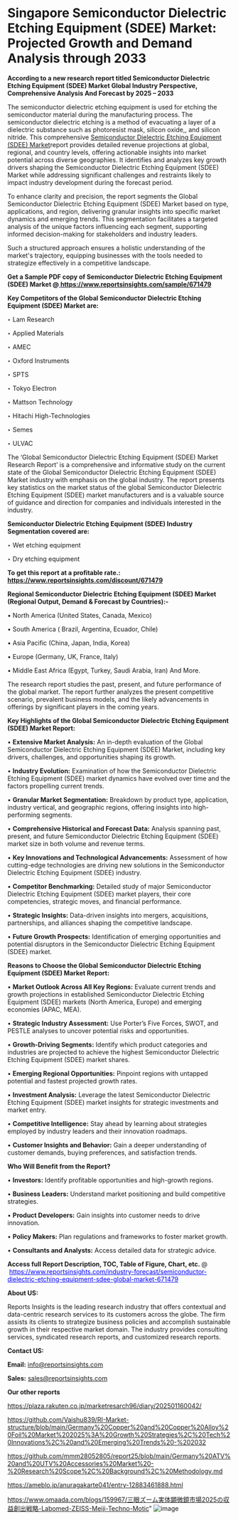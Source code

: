 # Singapore Semiconductor Dielectric Etching Equipment (SDEE) Market: Projected Growth and Demand Analysis through 2033

<strong>According to a new research report titled Semiconductor Dielectric Etching Equipment (SDEE) Market Global Industry Perspective, Comprehensive Analysis And Forecast by 2025 – 2033</strong>

The semiconductor dielectric etching equipment is used for etching the semiconductor material during the manufacturing process. The semiconductor dielectric etching is a method of evacuating a layer of a dielectric substance such as photoresist mask, silicon oxide,, and silicon nitride. This comprehensive <a href=https://www.reportsinsights.com/sample/671479>Semiconductor Dielectric Etching Equipment (SDEE) Market</a>report provides detailed revenue projections at global, regional, and country levels, offering actionable insights into market potential across diverse geographies. It identifies and analyzes key growth drivers shaping the Semiconductor Dielectric Etching Equipment (SDEE) Market while addressing significant challenges and restraints likely to impact industry development during the forecast period.

To enhance clarity and precision, the report segments the Global Semiconductor Dielectric Etching Equipment (SDEE) Market based on type, applications, and region, delivering granular insights into specific market dynamics and emerging trends. This segmentation facilitates a targeted analysis of the unique factors influencing each segment, supporting informed decision-making for stakeholders and industry leaders.

Such a structured approach ensures a holistic understanding of the market's trajectory, equipping businesses with the tools needed to strategize effectively in a competitive landscape.

<strong>Get a Sample PDF copy of Semiconductor Dielectric Etching Equipment (SDEE) Market </strong><strong>@<a href=https://www.reportsinsights.com/sample/671479 style=color:#0000ff;> https://www.reportsinsights.com/sample/671479</a></strong></font>

<strong>Key Competitors of the Global Semiconductor Dielectric Etching Equipment (SDEE) Market are:</strong>

‣ Lam Research

‣ Applied Materials

‣ AMEC

‣ Oxford Instruments

‣ SPTS

‣ Tokyo Electron

‣ Mattson Technology

‣ Hitachi High-Technologies

‣ Semes

‣ ULVAC

The ‘Global Semiconductor Dielectric Etching Equipment (SDEE) Market Research Report’ is a comprehensive and informative study on the current state of the Global Semiconductor Dielectric Etching Equipment (SDEE) Market industry with emphasis on the global industry. The report presents key statistics on the market status of the global Semiconductor Dielectric Etching Equipment (SDEE) market manufacturers and is a valuable source of guidance and direction for companies and individuals interested in the industry.

<strong>Semiconductor Dielectric Etching Equipment (SDEE) Industry Segmentation covered are:</strong>

‣ Wet etching equipment

‣ Dry etching equipment

<strong>To get this report at a profitable rate.: <a href=https://www.reportsinsights.com/discount/671479 style=color:#0000ff;>https://www.reportsinsights.com/discount/671479</a></strong></font>

<strong>Regional Semiconductor Dielectric Etching Equipment (SDEE) Market (Regional Output, Demand &amp; Forecast by Countries):-</strong>

• North America (United States, Canada, Mexico)

• South America ( Brazil, Argentina, Ecuador, Chile)

• Asia Pacific (China, Japan, India, Korea)

• Europe (Germany, UK, France, Italy)

• Middle East Africa (Egypt, Turkey, Saudi Arabia, Iran) And More.

The research report studies the past, present, and future performance of the global market. The report further analyzes the present competitive scenario, prevalent business models, and the likely advancements in offerings by significant players in the coming years.

<strong>Key Highlights of the Global Semiconductor Dielectric Etching Equipment (SDEE) Market Report:</strong>

• <strong>Extensive Market Analysis:</strong> An in-depth evaluation of the Global Semiconductor Dielectric Etching Equipment (SDEE) Market, including key drivers, challenges, and opportunities shaping its growth.

• <strong>Industry Evolution:</strong> Examination of how the Semiconductor Dielectric Etching Equipment (SDEE) market dynamics have evolved over time and the factors propelling current trends.

• <strong>Granular Market Segmentation:</strong> Breakdown by product type, application, industry vertical, and geographic regions, offering insights into high-performing segments.

• <strong>Comprehensive Historical and Forecast Data:</strong> Analysis spanning past, present, and future Semiconductor Dielectric Etching Equipment (SDEE) market size in both volume and revenue terms.

• <strong>Key Innovations and Technological Advancements:</strong> Assessment of how cutting-edge technologies are driving new solutions in the Semiconductor Dielectric Etching Equipment (SDEE) industry.

• <strong>Competitor Benchmarking:</strong> Detailed study of major Semiconductor Dielectric Etching Equipment (SDEE) market players, their core competencies, strategic moves, and financial performance.

• <strong>Strategic Insights:</strong> Data-driven insights into mergers, acquisitions, partnerships, and alliances shaping the competitive landscape.

• <strong>Future Growth Prospects:</strong> Identification of emerging opportunities and potential disruptors in the Semiconductor Dielectric Etching Equipment (SDEE) market.

<strong>Reasons to Choose the Global Semiconductor Dielectric Etching Equipment (SDEE) Market Report:</strong>

• <strong>Market Outlook Across All Key Regions:</strong> Evaluate current trends and growth projections in established Semiconductor Dielectric Etching Equipment (SDEE) markets (North America, Europe) and emerging economies (APAC, MEA).

• <strong>Strategic Industry Assessment:</strong> Use Porter’s Five Forces, SWOT, and PESTLE analyses to uncover potential risks and opportunities.

• <strong>Growth-Driving Segments:</strong> Identify which product categories and industries are projected to achieve the highest Semiconductor Dielectric Etching Equipment (SDEE) market shares.

• <strong>Emerging Regional Opportunities:</strong> Pinpoint regions with untapped potential and fastest projected growth rates.

• <strong>Investment Analysis:</strong> Leverage the latest Semiconductor Dielectric Etching Equipment (SDEE) market insights for strategic investments and market entry.

• <strong>Competitive Intelligence:</strong> Stay ahead by learning about strategies employed by industry leaders and their innovation roadmaps.

• <strong>Customer Insights and Behavior:</strong> Gain a deeper understanding of customer demands, buying preferences, and satisfaction trends.

<strong>Who Will Benefit from the Report?</strong>

• <strong>Investors:</strong> Identify profitable opportunities and high-growth regions.

• <strong>Business Leaders:</strong> Understand market positioning and build competitive strategies.

• <strong>Product Developers:</strong> Gain insights into customer needs to drive innovation.

• <strong>Policy Makers:</strong> Plan regulations and frameworks to foster market growth.

• <strong>Consultants and Analysts:</strong> Access detailed data for strategic advice.
</ul>
<strong>Access full Report Description, TOC, Table of Figure, Chart, etc. </strong>@  <a href=https://www.reportsinsights.com/industry-forecast/semiconductor-dielectric-etching-equipment-sdee-global-market-671479 style=color:#0000ff;>https://www.reportsinsights.com/industry-forecast/semiconductor-dielectric-etching-equipment-sdee-global-market-671479</a></font>

<strong><strong>About US</strong>:</strong>

Reports Insights is the leading research industry that offers contextual and data-centric research services to its customers across the globe. The firm assists its clients to strategize business policies and accomplish sustainable growth in their respective market domain. The industry provides consulting services, syndicated research reports, and customized research reports.

<strong>Contact US:</strong>

<p class=""""><b>Email:</b> <a href=mailto:info@reportsinsights.com>info@reportsinsights.com</a></p>
<p class=""""><b>Sales:</b> <a href=mailto:sales@reportsinsights.com>sales@reportsinsights.com</a></p>

<strong>Our other reports</strong>

<a href=https://plaza.rakuten.co.jp/marketresarch96/diary/202501160042/>https://plaza.rakuten.co.jp/marketresarch96/diary/202501160042/</a>

<a href=https://github.com/Vaishu839/RI-Market-structure/blob/main/Germany%20Copper%20and%20Copper%20Alloy%20Foil%20Market%202025%3A%20Growth%20Strategies%2C%20Tech%20Innovations%2C%20and%20Emerging%20Trends%20-%202032>https://github.com/Vaishu839/RI-Market-structure/blob/main/Germany%20Copper%20and%20Copper%20Alloy%20Foil%20Market%202025%3A%20Growth%20Strategies%2C%20Tech%20Innovations%2C%20and%20Emerging%20Trends%20-%202032</a>

<a href=https://github.com/mmm28052805/report25/blob/main/Germany%20ATV%20and%20UTV%20Accessories%20Market%20-%20Research%20Scope%2C%20Background%2C%20Methodology.md>https://github.com/mmm28052805/report25/blob/main/Germany%20ATV%20and%20UTV%20Accessories%20Market%20-%20Research%20Scope%2C%20Background%2C%20Methodology.md</a>

<a href=https://ameblo.jp/anuragakarte041/entry-12883461888.html>https://ameblo.jp/anuragakarte041/entry-12883461888.html</a>

<a href=https://www.omaada.com/blogs/159967/三眼ズーム実体顕微鏡市場2025の収益創出戦略-Labomed-ZEISS-Meiji-Techno-Motic>https://www.omaada.com/blogs/159967/三眼ズーム実体顕微鏡市場2025の収益創出戦略-Labomed-ZEISS-Meiji-Techno-Motic</a>"
![image](https://github.com/user-attachments/assets/ad4a351d-4e68-4564-8532-da948081f342)
